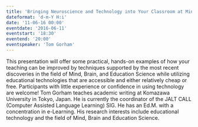 ```yaml
---
title: 'Bringing Neuroscience and Technology into Your Classroom at Minimal Cost'
dateformat: 'd-m-Y H:i'
date: '11-06-16 00:00'
eventdate: '2016-06-11'
eventstart: '18:30'
eventend: '20:00'
eventspeaker: 'Tom Gorham'
---
```


This presentation will offer some practical, hands-on examples of how your teaching can be improved by techniques supported by the most recent discoveries in the field of Mind, Brain, and Education Science while utilizing educational technologies that are accessible and either relatively cheap or free. Participants with little experience or confidence in using technology are welcome! 
Tom Gorham teaches academic writing at Komazawa University in Tokyo, Japan. He is currently the coordinator of the JALT CALL (Computer Assisted Language Learning) SIG. He has an Ed.M. with a concentration in e-Learning. His research interests include educational technology and the field of Mind, Brain and Education Science. 

